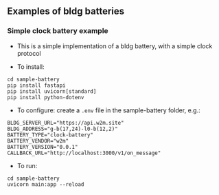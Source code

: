 ## Examples of bldg batteries


### Simple clock battery example

* This is a simple implementation of a bldg battery, with a simple clock protocol

* To install: 
```
cd sample-battery
pip install fastapi
pip install uvicorn[standard]
pip install python-dotenv
```

* To configure: create a `.env` file in the sample-battery folder, e.g.:
```
BLDG_SERVER_URL="https://api.w2m.site"
BLDG_ADDRESS="g-b(17,24)-l0-b(12,2)"
BATTERY_TYPE="clock-battery"
BATTERY_VENDOR="w2m"
BATTERY_VERSION="0.0.1"
CALLBACK_URL="http://localhost:3000/v1/on_message"
```

* To run: 
```
cd sample-battery
uvicorn main:app --reload
```
